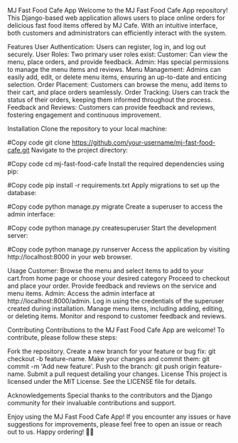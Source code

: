 MJ Fast Food Cafe App
Welcome to the MJ Fast Food Cafe App repository! This Django-based web application allows users to place online orders for delicious fast food items offered by MJ Cafe. With an intuitive interface, both customers and administrators can efficiently interact with the system.

Features
User Authentication: Users can register, log in, and log out securely.
User Roles: Two primary user roles exist:
Customer: Can view the menu, place orders, and provide feedback.
Admin: Has special permissions to manage the menu items and reviews.
Menu Management: Admins can easily add, edit, or delete menu items, ensuring an up-to-date and enticing selection.
Order Placement: Customers can browse the menu, add items to their cart, and place orders seamlessly.
Order Tracking: Users can track the status of their orders, keeping them informed throughout the process.
Feedback and Reviews: Customers can provide feedback and reviews, fostering engagement and continuous improvement.

Installation
Clone the repository to your local machine:

#Copy code
git clone https://github.com/your-username/mj-fast-food-cafe.git
Navigate to the project directory:

#Copy code
cd mj-fast-food-cafe
Install the required dependencies using pip:

#Copy code
pip install -r requirements.txt
Apply migrations to set up the database:

#Copy code
python manage.py migrate
Create a superuser to access the admin interface:

#Copy code
python manage.py createsuperuser
Start the development server:

#Copy code
python manage.py runserver
Access the application by visiting http://localhost:8000 in your web browser.

Usage
Customer:
Browse the menu and select items to add to your cart.from home page or choose your desired category
Proceed to checkout and place your order.
Provide feedback and reviews on the service and menu items.
Admin:
Access the admin interface at http://localhost:8000/admin.
Log in using the credentials of the superuser created during installation.
Manage menu items, including adding, editing, or deleting items.
Monitor and respond to customer feedback and reviews.

Contributing
Contributions to the MJ Fast Food Cafe App are welcome! To contribute, please follow these steps:

Fork the repository.
Create a new branch for your feature or bug fix: git checkout -b feature-name.
Make your changes and commit them: git commit -m 'Add new feature'.
Push to the branch: git push origin feature-name.
Submit a pull request detailing your changes.
License
This project is licensed under the MIT License. See the LICENSE file for details.

Acknowledgements
Special thanks to the contributors and the Django community for their invaluable contributions and support.

Enjoy using the MJ Fast Food Cafe App! If you encounter any issues or have suggestions for improvements, please feel free to open an issue or reach out to us. Happy ordering! 🍔🍟